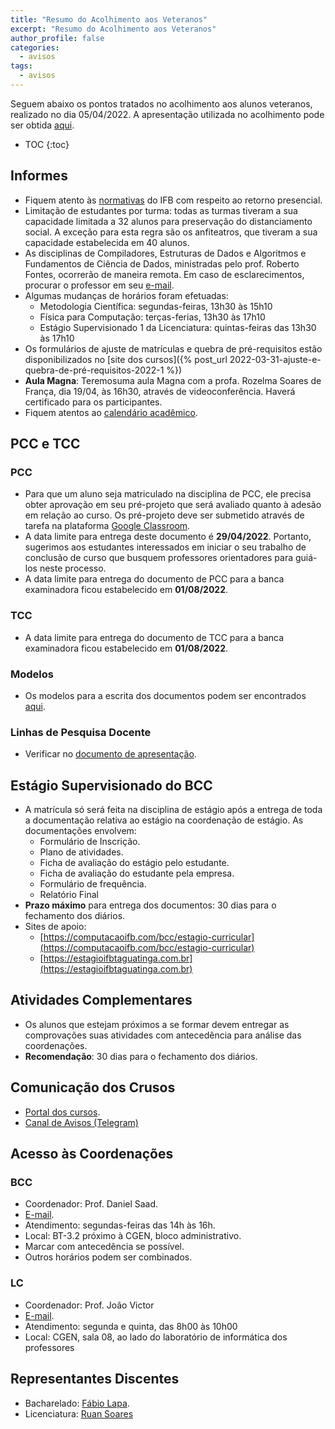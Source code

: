 ```yaml
---
title: "Resumo do Acolhimento aos Veteranos"
excerpt: "Resumo do Acolhimento aos Veteranos"
author_profile: false
categories:
  - avisos
tags:
  - avisos
---
```


Seguem abaixo os pontos tratados no acolhimento aos alunos veteranos, realizado
no dia 05/04/2022. A apresentação utilizada no acolhimento pode ser obtida
[aqui](https://docs.google.com/presentation/d/1n9s4ysQ38mkVGDFlG1FppGmBeLw_N6mQfl1GdP0enL4/edit?usp=sharing).

* TOC
{:toc}

## Informes

- Fiquem atento às
  [normativas](https://www.ifb.edu.br/institucional/conselho-superior/resolucoes/163-uncategorised/29799-retorno-as-atividades-presenciais-orientacoes-gerais)
  do IFB com respeito ao retorno presencial.
- Limitação de estudantes por turma: todas as turmas tiveram a sua capacidade
  limitada a 32 alunos para preservação do distanciamento social. A exceção
  para esta regra são os anfiteatros, que tiveram a sua capacidade estabelecida
  em 40 alunos.
- As disciplinas de Compiladores, Estruturas de Dados e Algoritmos e
  Fundamentos de Ciência de Dados, ministradas pelo prof. Roberto Fontes,
  ocorrerão de maneira remota. Em caso de esclarecimentos, procurar o professor
  em seu [e-mail](mailto:prof@fontes.pro.br).
- Algumas mudanças de horários foram efetuadas:
  - Metodologia Científica: segundas-feiras, 13h30 às 15h10
  - Física para Computação: terças-ferias, 13h30 às 17h10
  - Estágio Supervisionado 1 da Licenciatura: quintas-feiras das 13h30 às 17h10
- Os formulários de ajuste de matrículas e quebra de pré-requisitos estão
  disponibilizados no [site dos cursos]({% post_url
  2022-03-31-ajuste-e-quebra-de-pré-requisitos-2022-1 %})
- **Aula Magna**: Teremosuma aula Magna com a profa. Rozelma Soares de França,
  dia 19/04, às 16h30, através de videoconferência. Haverá certificado para os
  participantes.
- Fiquem atentos ao [calendário
  acadêmico](https://drive.google.com/file/d/1SERjAXAXg7T_k7L5Yz5js7I6gOE-yyfn/view).


## PCC e TCC

### PCC

- Para que um aluno seja matriculado na disciplina de PCC, ele precisa obter
  aprovação em seu pré-projeto que será avaliado quanto à adesão em relação ao
  curso. Os pré-projeto deve ser submetido através de tarefa na plataforma
  [Google
  Classroom](https://classroom.google.com/c/NDcyMzI1NDYyNDE2?cjc=hgpzxrh).
- A data limite para entrega deste documento é **29/04/2022**. Portanto,
  sugerimos aos estudantes interessados em iniciar o seu trabalho de conclusão
  de curso que busquem professores orientadores para guiá-los neste processo.
- A data limite para entrega do documento de PCC para a banca examinadora ficou
  estabelecido em **01/08/2022**.

### TCC

- A data limite para entrega do documento de TCC para a banca examinadora ficou
  estabelecido em **01/08/2022**.

### Modelos

- Os modelos para a escrita dos documentos podem ser encontrados
  [aqui](https://github.com/ifbmodels).

### Linhas de Pesquisa Docente

- Verificar no [documento de
  apresentação](https://docs.google.com/presentation/d/1n9s4ysQ38mkVGDFlG1FppGmBeLw_N6mQfl1GdP0enL4/edit?usp=sharing). 

## Estágio Supervisionado do BCC

- A matrícula só será feita na disciplina de estágio após a entrega de toda a
  documentação relativa ao estágio na coordenação de estágio. As documentações
  envolvem:
  - Formulário de Inscrição.
  - Plano de atividades.
  - Ficha de avaliação do estágio pelo estudante.
  - Ficha de avaliação do estudante pela empresa.
  - Formulário de frequência.
  - Relatório Final
- **Prazo máximo** para entrega dos documentos: 30 dias para o fechamento dos
  diários.
- Sites de apoio:
  - [https://computacaoifb.com/bcc/estagio-curricular](https://computacaoifb.com/bcc/estagio-curricular)
  - [https://estagioifbtaguatinga.com.br](https://estagioifbtaguatinga.com.br)

## Atividades Complementares

- Os alunos que estejam próximos a se formar devem entregar as comprovações
  suas atividades com antecedência para análise das coordenações.
- **Recomendação**: 30 dias para o fechamento dos diários.

## Comunicação dos Crusos

- [Portal dos cursos]({{site.url}}).
- [Canal de Avisos (Telegram)](https://t.me/computacaoifb)

## Acesso às Coordenações

### BCC

- Coordenador: Prof. Daniel Saad.
- [E-mail](mailto:daniel.nunes@ifb.edu.br).
- Atendimento: segundas-feiras das 14h às 16h. 
- Local: BT-3.2 próximo à CGEN, bloco administrativo.
- Marcar com antecedência se possível.
- Outros horários podem ser combinados.


### LC

- Coordenador: Prof. João Victor
- [E-mail](mailto:joao.oliveira@ifb.edu.br). 
- Atendimento: segunda e quinta, das 8h00 às 10h00
- Local: CGEN, sala 08, ao lado do laboratório de informática dos professores


## Representantes Discentes

- Bacharelado: [Fábio Lapa](mailto:fabhen.lapa@gmail.com).
- Licenciatura: [Ruan Soares](mailto:ruansoares284@gmail.com)

